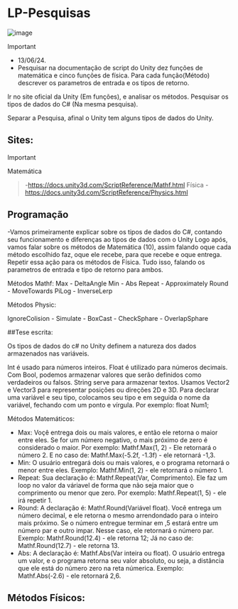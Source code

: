 # LP-Pesquisas
![image](https://github.com/DanielCarvalhoS/LP-Pesquisas/assets/162492997/34c3cdcf-1c08-47e5-aa36-8262dc184597)

>[!Important]
>- 13/06/24.
>- Pesquisar na documentação de script do Unity dez funções de matemática e cinco funções de física. Para cada função(Método) descrever os parametros de entrada e os tipos de retorno.

Ir no site oficial da Unity (Em funções), e analisar os métodos.
Pesquisar os tipos de dados do C# (Na mesma pesquisa).

Separar a Pesquisa, afinal o Unity tem alguns tipos de dados do Unity.

## Sites:
>[!Important]
Matemática
>-https://docs.unity3d.com/ScriptReference/Mathf.html
Física
>-https://docs.unity3d.com/ScriptReference/Physics.html

## Programação

-Vamos primeiramente explicar sobre os tipos de dados do C#, contando seu funcionamento e diferenças ao tipos de dados com o Unity
  Logo após, vamos falar sobre os métodos de Matemática (10), assim falando oque cada método escolhido faz, oque ele recebe, para que recebe e oque entrega.
  Repetir essa ação para os métodos de Física. Tudo isso, falando os parametros de entrada e tipo de retorno para ambos.

 Métodos Mathf:
Max - DeltaAngle
Min - Abs
Repeat - Approximately
Round - MoveTowards
PiLog - InverseLerp

 Métodos Physic:

IgnoreColision -
Simulate -
BoxCast -
CheckSphare -
OverlapSphare 

##Tese escrita:

Os tipos de dados do c# no Unity definem a natureza dos dados armazenados nas variáveis.

Int é usado para números inteiros.
Float é utilizado para números decimais.
Com Bool, podemos armazenar valores que serão definidos como verdadeiros ou falsos.
String serve para armazenar textos.
Usamos Vector2 e Vector3 para representar posições ou direções 2D e 3D.
Para declarar uma variável e seu tipo, colocamos seu tipo e em seguida o nome da variável, fechando com um ponto e vírgula. Por exemplo: float Num1;


Métodos Matemáticos:
- Max: 
Voçê entrega dois ou mais valores, e então ele retorna o maior entre eles. Se for um número negativo, o mais próximo de zero é considerado o maior. Por exemplo: Mathf.Max(1, 2) - Ele retornará o número 2. E no caso de: Mathf.Max(-5.2f, -1.3f) - ele retornará -1,3.
- Min:
O usuário entregará dois ou mais valores, e o programa retornará o menor entre eles. Exemplo: Mathf.Min(1, 2) - ele retornará o número 1.
- Repeat:
Sua declaração é: Mathf.Repeat(Var, Comprimento). Ele faz um loop no valor da váriavel de forma que não seja maior que o comprimento ou menor que zero. Por exemplo: Mathf.Repeat(1, 5) - ele irá repetir 1.
- Round:
A declaração é: Mathf.Round(Variável float). Você entrega um número decimal, e ele retorna o mesmo arrendondado para o inteiro mais próximo. Se o número entregue terminar em ,5 estará entre um número par e outro impar. Nesse caso, ele retornará o número par. Exemplo: Mathf.Round(12.4) - ele retorna 12; Já no caso de: Mathf.Round(12.7) - ele retorna 13.
- Abs:
A declaração é: Mathf.Abs(Var inteira ou float). O usuário entrega um valor, e o programa retorna seu valor absoluto, ou seja, a distância que ele está do número zero na reta númerica. Exemplo: Mathf.Abs(-2.6) - ele retornará 2,6.


Métodos Físicos:
- 
